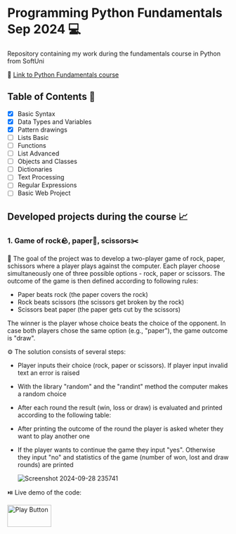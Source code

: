 # **Programming Python Fundamentals Sep 2024** 💻

Repository containing my work during the fundamentals course in Python from SoftUni

🔗 [Link to Python Fundamentals course](https://softuni.bg/trainings/4693/programming-fundamentals-with-python-september-2024)

## **Table of Contents** 📑

- [x] Basic Syntax
- [x] Data Types and Variables
- [x] Pattern drawings
- [ ] Lists Basic
- [ ] Functions
- [ ] List Advanced
- [ ] Objects and Classes
- [ ] Dictionaries
- [ ] Text Processing
- [ ] Regular Expressions
- [ ] Basic Web Project

## **Developed projects during the course** 📈

### 1. Game of rock🪨, paper📄, scissors✂️

🚀 The goal of the project was to develop a two-player game of rock, paper, schissors where a player plays against the computer. Each player choose simultaneously one of three possible options - rock, paper or scissors. The outcome of the game is then defined according to following rules:
- Paper beats rock (the paper covers the rock)
- Rock beats scissors (the scissors get broken by the rock)
- Scissors beat paper (the paper gets cut by the scissors)

The winner is the player whose choice beats the choice of the opponent. In case both players chose the same option (e.g., "paper"), the game outcome is "draw".

⚙️ The solution consists of several steps:
- Player inputs their choice (rock, paper or scissors). If player input invalid text an error is raised
- With the library "random" and the "randint" method the computer makes a random choice
- After each round the result (win, loss or draw) is evaluated and printed according to the following table: <!--![image](https://github.com/user-attachments/assets/be36617d-7c00-48fc-92b0-de5537077f7a) -->
- After printing the outcome of the round the player is asked wheter they want to play another one
- If the player wants to continue the game they input "yes". Otherwise they input "no" and statistics of the game (number of won, lost and draw rounds) are printed
  
  ![Screenshot 2024-09-28 235741](https://github.com/user-attachments/assets/8599fd35-1c01-4399-ba6f-06efb6f8a6e4)

⏯️ Live demo of the code:

 [<img alt="Play Button" src="https://github.com/user-attachments/assets/458c9ed7-0521-4f88-9eef-cbd555bb7511" width="100" height="50"/>](https://replit.com/@ivetar/RockPaperScissorsbyIveta)

